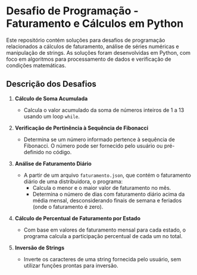# Desafio de Programação - Faturamento e Cálculos em Python

Este repositório contém soluções para desafios de programação relacionados a cálculos de faturamento, análise de séries numéricas e manipulação de strings. As soluções foram desenvolvidas em Python, com foco em algoritmos para processamento de dados e verificação de condições matemáticas.

## Descrição dos Desafios

1. **Cálculo de Soma Acumulada**
   - Calcula o valor acumulado da soma de números inteiros de 1 a 13 usando um loop `while`.

2. **Verificação de Pertinência à Sequência de Fibonacci**
   - Determina se um número informado pertence à sequência de Fibonacci. O número pode ser fornecido pelo usuário ou pré-definido no código.

3. **Análise de Faturamento Diário**
   - A partir de um arquivo `faturamento.json`, que contém o faturamento diário de uma distribuidora, o programa:
     - Calcula o menor e o maior valor de faturamento no mês.
     - Determina o número de dias com faturamento diário acima da média mensal, desconsiderando finais de semana e feriados (onde o faturamento é zero).

4. **Cálculo de Percentual de Faturamento por Estado**
   - Com base em valores de faturamento mensal para cada estado, o programa calcula a participação percentual de cada um no total.

5. **Inversão de Strings**
   - Inverte os caracteres de uma string fornecida pelo usuário, sem utilizar funções prontas para inversão.
